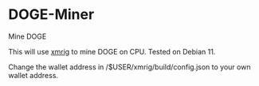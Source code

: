 # DOGE-Miner
Mine DOGE

This will use [xmrig](https://github.com/xmrig/xmrig) to mine DOGE on CPU. Tested on Debian 11.

Change the wallet address in /$USER/xmrig/build/config.json to your own wallet address.
